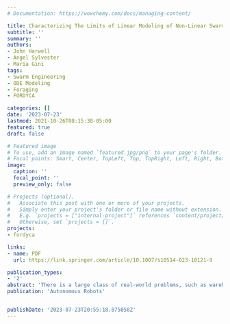 ```yaml
---
# Documentation: https://wowchemy.com/docs/managing-content/

title: Characterizing The Limits of Linear Modeling of Non-Linear Swarm Behaviors
subtitle: ''
summary: ''
authors:
- John Harwell
- Angel Sylvester
- Maria Gini
tags:
- Swarm Engineering
- ODE Modeling
- Foraging
- FORDYCA

categories: []
date: '2023-07-23'
lastmod: 2021-10-26T08:15:38-05:00
featured: true
draft: false

# Featured image
# To use, add an image named `featured.jpg/png` to your page's folder.
# Focal points: Smart, Center, TopLeft, Top, TopRight, Left, Right, BottomLeft, Bottom, BottomRight.
image:
  caption: ''
  focal_point: ''
  preview_only: false

# Projects (optional).
#   Associate this post with one or more of your projects.
#   Simply enter your project's folder or file name without extension.
#   E.g. `projects = ["internal-project"]` references `content/project/deep-learning/index.md`.
#   Otherwise, set `projects = []`.
projects:
- fordyca

links:
- name: PDF
  url: https://link.springer.com/article/10.1007/s10514-023-10121-9

publication_types:
- '2'
abstract: 'There is a large class of real-world problems, such as warehouse transport, at different scales, swarm densities, etc., that can be characterized as Central Place Foraging Problems (CPFPs). We contribute to swarm engineering by designing an Ordinary Differential Equation (ODE) model that strives to capture the underlying behavioral dynamics of the CPFP in these application areas. Our simulation results show that a hybrid ODE modeling approach combining analytic parameter calculations and post-hoc (i.e., after running experiments) parameter fitting can be just as effective as a purely post-hoc approach to computing parameters via simulations, while requiring less tuning and iterative refinement. This makes it easier to design systems with provable bounds on behavior. Additionally, the resulting model parameters are more understandable because their values can be traced back to problem features, such as system size, robot control algorithm, etc. Finally, we perform real-robot experiments to further understand the limits of our model from an engineering standpoint.'
publication: 'Autonomous Robots'


publishDate: '2023-07-23T20:55:18.875058Z'
---
```


